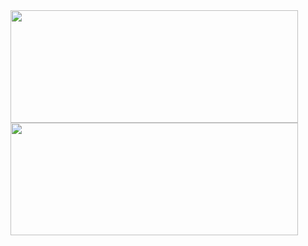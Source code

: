 <a href="https://github.com/anuraghazra/github-readme-stats">
    <img  width="460" height="180" src="https://github-readme-stats.vercel.app/api?username=matheograil&count_private=true&show_icons=true&hide_rank=true&theme=synthwave"> 
</a>
<a href="https://github.com/anuraghazra/github-readme-stats">
  <img  width="460" height="180" src="https://github-readme-stats.vercel.app/api/top-langs/?username=matheograil&layout=compact&theme=synthwave"> 
</a>
